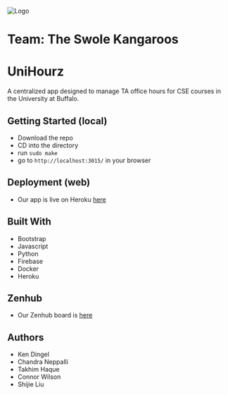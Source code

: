 ![Logo](https://i.imgur.com/ldcZoXe.png)

# Team: The Swole Kangaroos
# UniHourz
A centralized app designed to manage TA office hours for CSE courses in the University at Buffalo.

## Getting Started (local)
- Download the repo
- CD into the directory
- run `sudo make`
- go to `http://localhost:3015/` in your browser

## Deployment (web)
- Our app is live on Heroku [here](https://cse442-office-hours-app.herokuapp.com/)

## Built With
- Bootstrap
- Javascript
- Python
- Firebase
- Docker
- Heroku 

## Zenhub 
- Our Zenhub board is [here](https://app.zenhub.com/workspaces/cse-442-6130d481f9bb7b0013b8ca05/board)

## Authors
- Ken Dingel
- Chandra Neppalli 
- Takhim Haque
- Connor Wilson
- Shijie Liu
